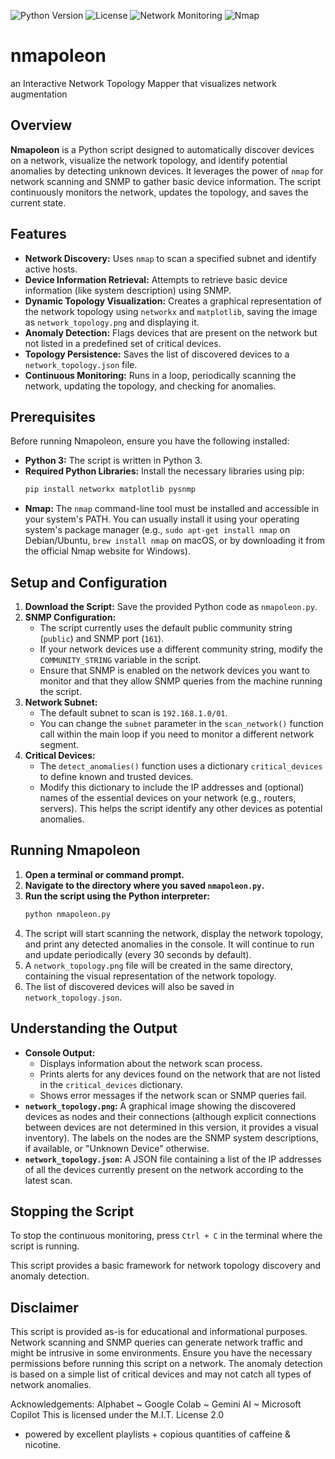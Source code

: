 
![Python Version](https://img.shields.io/badge/python-3.7+-blue.svg)
![License](https://img.shields.io/badge/license-MIT-green.svg)
![Network Monitoring](https://img.shields.io/badge/tool-network%20monitoring-blueviolet.svg)
![Nmap](https://img.shields.io/badge/requires-nmap-red.svg)

# nmapoleon 
an Interactive Network Topology Mapper that visualizes network augmentation 


## Overview

**Nmapoleon** is a Python script designed to automatically discover devices on a network, visualize the network topology, and identify potential anomalies by detecting unknown devices. It leverages the power of `nmap` for network scanning and SNMP to gather basic device information. The script continuously monitors the network, updates the topology, and saves the current state.

## Features

* **Network Discovery:** Uses `nmap` to scan a specified subnet and identify active hosts.
* **Device Information Retrieval:** Attempts to retrieve basic device information (like system description) using SNMP.
* **Dynamic Topology Visualization:** Creates a graphical representation of the network topology using `networkx` and `matplotlib`, saving the image as `network_topology.png` and displaying it.
* **Anomaly Detection:** Flags devices that are present on the network but not listed in a predefined set of critical devices.
* **Topology Persistence:** Saves the list of discovered devices to a `network_topology.json` file.
* **Continuous Monitoring:** Runs in a loop, periodically scanning the network, updating the topology, and checking for anomalies.

## Prerequisites

Before running Nmapoleon, ensure you have the following installed:

* **Python 3:** The script is written in Python 3.
* **Required Python Libraries:** Install the necessary libraries using pip:
    ```bash
    pip install networkx matplotlib pysnmp
    ```
* **Nmap:** The `nmap` command-line tool must be installed and accessible in your system's PATH. You can usually install it using your operating system's package manager (e.g., `sudo apt-get install nmap` on Debian/Ubuntu, `brew install nmap` on macOS, or by downloading it from the official Nmap website for Windows).

## Setup and Configuration

1.  **Download the Script:** Save the provided Python code as `nmapoleon.py`.
2.  **SNMP Configuration:**
    * The script currently uses the default public community string (`public`) and SNMP port (`161`).
    * If your network devices use a different community string, modify the `COMMUNITY_STRING` variable in the script.
    * Ensure that SNMP is enabled on the network devices you want to monitor and that they allow SNMP queries from the machine running the script.
3.  **Network Subnet:**
    * The default subnet to scan is `192.168.1.0/01`.
    * You can change the `subnet` parameter in the `scan_network()` function call within the main loop if you need to monitor a different network segment.
4.  **Critical Devices:**
    * The `detect_anomalies()` function uses a dictionary `critical_devices` to define known and trusted devices.
    * Modify this dictionary to include the IP addresses and (optional) names of the essential devices on your network (e.g., routers, servers). This helps the script identify any other devices as potential anomalies.

## Running Nmapoleon

1.  **Open a terminal or command prompt.**
2.  **Navigate to the directory where you saved `nmapoleon.py`.**
3.  **Run the script using the Python interpreter:**
    ```bash
    python nmapoleon.py
    ```
4.  The script will start scanning the network, display the network topology, and print any detected anomalies in the console. It will continue to run and update periodically (every 30 seconds by default).
5.  A `network_topology.png` file will be created in the same directory, containing the visual representation of the network topology.
6.  The list of discovered devices will also be saved in `network_topology.json`.

## Understanding the Output

* **Console Output:**
    * Displays information about the network scan process.
    * Prints alerts for any devices found on the network that are not listed in the `critical_devices` dictionary.
    * Shows error messages if the network scan or SNMP queries fail.
* **`network_topology.png`:** A graphical image showing the discovered devices as nodes and their connections (although explicit connections between devices are not determined in this version, it provides a visual inventory). The labels on the nodes are the SNMP system descriptions, if available, or "Unknown Device" otherwise.
* **`network_topology.json`:** A JSON file containing a list of the IP addresses of all the devices currently present on the network according to the latest scan.

## Stopping the Script

To stop the continuous monitoring, press `Ctrl + C` in the terminal where the script is running.

This script provides a basic framework for network topology discovery and anomaly detection.


## Disclaimer

This script is provided as-is for educational and informational purposes. Network scanning and SNMP queries can generate network traffic and might be intrusive in some environments. Ensure you have the necessary permissions before running this script on a network. The anomaly detection is based on a simple list of critical devices and may not catch all types of network anomalies.

Acknowledgements: Alphabet ~ Google Colab ~ Gemini AI ~ Microsoft Copilot
This is licensed under the M.I.T. License 2.0
+ powered by excellent playlists +  copious quantities of caffeine & nicotine. 

